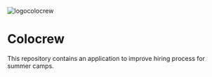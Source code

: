 ![logocolocrew](LogoCompletCouleur.png )

# Colocrew

This repository contains an application to improve hiring process for summer camps.
